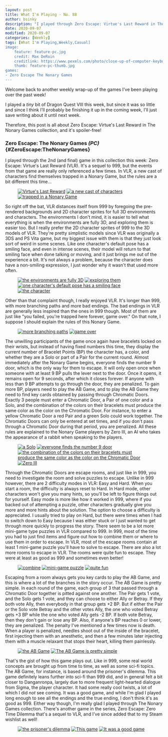 ```yaml
---
layout: post
title: What I'm Playing - No. 88
author: bsinky
description: "I played through Zero Escape: Virtue's Last Reward in The Nonary Games collection on Steam."
date: 2020-09-07
modified: 2020-09-07
categories: [Weekly]
tags: [What I'm Playing,Weekly,Casual]
image:
    feature: feature-pc.jpg
    credit: Max DeRoin
    creditlink: https://www.pexels.com/photo/close-up-of-computer-keyboard-249203/
    thumb: feature-pc-thumb.jpg
games:
- Zero Escape The Nonary Games
---
```


Welcome back to another weekly wrap-up of the games I've been playing over the
past week!

I played a *tiny* bit of Dragon Quest VIII this week, but since it was so little
and since I think I'll probably be finishing it up in the coming week, I'll just
save writing about it until next week.

Therefore, this post is all about Zero Escape: Virtue's Last Reward in The
Nonary Games collection, and it's spoiler-free!

<!--more-->

### Zero Escape: The Nonary Games *(PC)*    {#ZeroEscape:TheNonaryGames}

I played through the 2nd (and final) game in this collection this week: Zero
Escape: Virtue's Last Reward (VLR). It's a sequel to 999, but the events from
that game are really only referenced a few times. In VLR, a new cast of
characters find themselves trapped in a Nonary Game, but the rules are a bit
different this time...

<figure class="third">
    <a href="https://i.imgur.com/vdCDgaD.jpg"><img src="https://i.imgur.com/vdCDgaDm.jpg" alt="Virtue's Last Reward"/></a>
    <a href="https://i.imgur.com/PPYtxPZ.jpg"><img src="https://i.imgur.com/PPYtxPZm.jpg" alt="a new cast of characters"/></a>
    <a href="https://i.imgur.com/2mg1yDC.jpg"><img src="https://i.imgur.com/2mg1yDCm.jpg" alt="trapped in a Nonary Game"/></a>
</figure>

So right off the bat, VLR distances itself from 999 by foregoing the
pre-rendered backgrounds and 2D character sprites for full 3D environments and
characters. The environments I don't mind, it is easier to tell what everything
is when the environments are fully 3D, and exploring them is easier too. But I
really prefer the 2D character sprites of 999 to the 3D models of VLR. They're
pretty simplistic models since VLR was originally a 3DS and PS Vita game, but my
biggest issue with them is that they just look sort of weird in some scenes.
Like one character's default pose has a smiling face, and even in intense
scenes, their model will return to that smiling face when done talking or
moving, and it just brings me out of the experience a bit. It's not always a
problem, because the character does have a non-smiling expression, I just wonder
why it wasn't that used more often.

<figure class="half">
    <a href="https://i.imgur.com/bc4JsnL.jpg"><img src="https://i.imgur.com/bc4JsnLm.jpg" alt="the environments are fully 3D"/></a>
    <a href="https://i.imgur.com/WxMn7WE.jpg"><img src="https://i.imgur.com/WxMn7WEm.jpg" alt="exploring them"/></a>
    <a href="https://i.imgur.com/ZPX1jJW.jpg"><img src="https://i.imgur.com/ZPX1jJWm.jpg" alt="one character's default pose has a smiling face"/></a>
    <a href="https://i.imgur.com/fwdIrhX.jpg"><img src="https://i.imgur.com/fwdIrhXm.jpg" alt="the character"/></a>
</figure>

Other than that complaint though, I really enjoyed VLR. It's longer than 999,
with more branching paths and more bad endings. The bad endings in VLR are
generally less inspired than the ones in 999 though. Most of them are just like
"you failed, you're trapped here forever, game over." On that note, I suppose I
should explain the rules of this Nonary Game.

<figure class="half">
    <a href="https://i.imgur.com/sEtHqB2.jpg"><img src="https://i.imgur.com/sEtHqB2m.jpg" alt="more branching paths"/></a>
    <a href="https://i.imgur.com/dB2RUff.jpg"><img src="https://i.imgur.com/dB2RUffm.jpg" alt="game over"/></a>
</figure>

The unwilling participants of the game once again have bracelets locked on their
wrists, but instead of having fixed numbers this time, they display the current
number of Bracelet Points (BP) the character has, a color, and whether they are
a Solo or part of a Pair for the current round. Almost immediately after the
Nonary Game begins, everyone finds the number 9 door, which is the only way for
them to escape. It will only open once when someone with at least 9 BP pulls the
lever next to the door. Once it opens, it remains open for 9 seconds, after
which it closes forever. If anyone with less than 9 BP attempts to go through
the door, they are penalized. To gain more BP, players need to play the AB Game,
and to play the AB Game they need to find key cards obtained by passing through
Chromatic Doors. Exactly 3 people must enter a Chromatic Door, a Pair of one
color and a Solo, and the combination of the colors on their bracelets must
produce the same color as the color on the Chromatic Door. For instance, to
enter a yellow Chromatic Door a red Pair and a green Solo could work together.
The Chromatic Doors can only be entered at set times, and if you don't pass
through a Chromatic Door during that period, you are penalized. All these rules
are explained to the Nonary Game players by Zero III, an AI who takes the
appearance of a rabbit when speaking to the players.

<figure class="half">
    <a href="https://i.imgur.com/RMoaehQ.jpg"><img src="https://i.imgur.com/RMoaehQm.jpg" alt="a Solo"/></a>
    <a href="https://i.imgur.com/JCMG0aK.jpg"><img src="https://i.imgur.com/JCMG0aKm.jpg" alt="everyone finds the number 9 door"/></a>
    <a href="https://i.imgur.com/TvIPfdH.jpg"><img src="https://i.imgur.com/TvIPfdHm.jpg" alt="the combination of the colors on their bracelets must produce the same color as the color on the Chromatic Door"/></a>
    <a href="https://i.imgur.com/OQvn7Gs.jpg"><img src="https://i.imgur.com/OQvn7Gsm.jpg" alt="Zero III"/></a>
</figure>

Through the Chromatic Doors are escape rooms, and just like in 999, you need to
investigate the room and solve puzzles to escape. Unlike in 999 however, there
are 2 difficulty modes in VLR: Easy and Hard. When you start a room, the
difficulty is always reset to Hard. In Hard mode, other characters won't give
you many hints, so you'll be left to figure things out for yourself. Easy mode
is more like how it worked in 999, where if you backed out of attempting a
puzzle, other characters gradually give you more and more hints about the
solution. The option to choose a difficulty is appreciated. I usually tried to
play on Hard, but there were times when I had to switch down to Easy because I
was either stuck or I just wanted to get through more quickly to progress the
story. There seem to be a lot more mini-game type puzzles in VLR compared
to 999. In 999, most of the time you had to just find items and figure out how
to combine them or where to use them in order to escape. In VLR, most of the
escape rooms contain at least 1 mini-game puzzle you'll have to solve to escape.
There are also a lot more rooms to escape in VLR. The rooms were quite fun to
escape. They were at least as good as 999 and sometimes even better!

<figure class="third">
    <a href="https://i.imgur.com/iiRUtme.jpg"><img src="https://i.imgur.com/iiRUtmem.jpg" alt="combine"/></a>
    <a href="https://i.imgur.com/BClaMPA.jpg"><img src="https://i.imgur.com/BClaMPAm.jpg" alt="mini-game puzzle"/></a>
    <a href="https://i.imgur.com/SE1CKLT.jpg"><img src="https://i.imgur.com/SE1CKLTm.jpg" alt="quite fun"/></a>
</figure>

Escaping from a room always gets you key cards to play the AB Game, and this is
where a lot of the branches in the story occur. The AB Game is pretty simple. In
each round of the game, each group of 3 that passed through a Chromatic Door
together is pitted against one another. The Pair gets 1 vote, and the Solo gets
1 vote, and they can choose to either Ally or Betray. If they both vote Ally,
then everybody in that group gets +2 BP. But if either the Pair or the Solo vote
Betray and the other votes Ally, the one who voted Betray gets +3 BP while the
one who voted Ally gets -2 BP. If both vote Betray, then they don't gain or lose
any BP. Also, if anyone's BP reaches 0 or lower, they are penalized. The penalty
I've mentioned a few times now is death. When a player is penalized, needles
shoot out of the inside of the bracelet, first injecting them with an
anesthetic, and then a few minutes later injecting them with a muscle relaxant
that stops their heart, killing them painlessly.

<figure class="half">
    <a href="https://i.imgur.com/ObcnShx.jpg"><img src="https://i.imgur.com/ObcnShxm.jpg" alt="the AB Game"/></a>
    <a href="https://i.imgur.com/t9Fj1lc.jpg"><img src="https://i.imgur.com/t9Fj1lcm.jpg" alt="The AB Game is pretty simple"/></a>
</figure>

That's the gist of how this game plays out. Like in 999, some real world
concepts are brought up from time to time, as well as some sci-fi topics. The AB
Game, for instance, is based around the prisoner's dilemma. This game definitely
leans further into sci-fi than 999 did, and in general felt a bit closer to
Danganronpa, largely due to more frequent light-hearted dialogue from Sigma, the
player character. It had some really cool twists, a lot of which I did *not* see
coming. It was a good game, and while I'm glad I played long enough to see all
the endings and the true ending, I don't think it's as good as 999. Either way
though, I'm really glad I played through The Nonary Games collection. There's
another game in the series, Zero Escape: Zero Time Dilemma that's a sequel to
VLR, and I've since added that to my Steam wishlist as well!

<figure class="third">
    <a href="https://i.imgur.com/ttXwoW2.jpg"><img src="https://i.imgur.com/ttXwoW2m.jpg" alt="the prisoner's dilemma"/></a>
    <a href="https://i.imgur.com/db7wJhE.jpg"><img src="https://i.imgur.com/db7wJhEm.jpg" alt="This game"/></a>
    <a href="https://i.imgur.com/tFyOMBM.jpg"><img src="https://i.imgur.com/tFyOMBMm.jpg" alt="It was a good game"/></a>
</figure>
